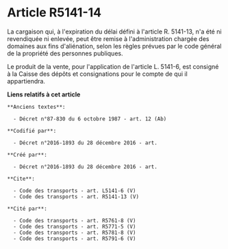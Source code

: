 # Article R5141-14

La cargaison qui, à l'expiration du délai défini à l'article R. 5141-13, n'a été ni revendiquée ni enlevée, peut être remise
à l'administration chargée des domaines aux fins d'aliénation, selon les règles prévues par le code général de la propriété
des personnes publiques. 

Le produit de la vente, pour l'application de l'article L. 5141-6, est consigné à la Caisse des dépôts et consignations pour
le compte de qui il appartiendra.

**Liens relatifs à cet article**

	**Anciens textes**:

	  - Décret n°87-830 du 6 octobre 1987 - art. 12 (Ab)

	**Codifié par**:

	  - Décret n°2016-1893 du 28 décembre 2016 - art.

	**Créé par**:

	  - Décret n°2016-1893 du 28 décembre 2016 - art.

	**Cite**:

	  - Code des transports - art. L5141-6 (V)
	  - Code des transports - art. R5141-13 (V)

	**Cité par**:

	  - Code des transports - art. R5761-8 (V)
	  - Code des transports - art. R5771-5 (V)
	  - Code des transports - art. R5781-8 (V)
	  - Code des transports - art. R5791-6 (V)
